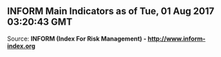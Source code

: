 ## INFORM Main Indicators as of Tue, 01 Aug 2017 03:20:43 GMT

Source: **INFORM (Index For Risk Management) - http://www.inform-index.org**